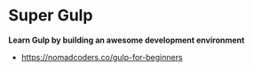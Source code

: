 # Super Gulp

**Learn Gulp by building an awesome development environment**

- https://nomadcoders.co/gulp-for-beginners
